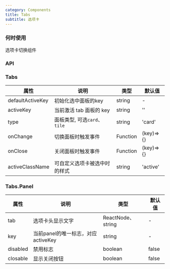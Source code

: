 ```yaml
---
category: Components
title: Tabs
subtitle: 选项卡
---
```


### 何时使用
选项卡切换组件

### API

### Tabs

| 属性 | 说明 | 类型 | 默认值
| --- | --- | --- | --- |
| defaultActiveKey | 初始化选中面板的key | string |  -  |
| activeKey | 当前激活 tab 面板的 key | string |  '' |
| type | 面板类型, 可选`card`、`tile` | string |  'card'  |
| onChange | 切换面板时触发事件 | Function |  (key)=>{}  |
| onClose | 关闭面板时触发事件 | Function |  (key)=>{}  |
| activeClassName | 可自定义选项卡被选中时的样式 | string |  'active'  |

### Tabs.Panel
| 属性 | 说明 | 类型 | 默认值 |
| --- | --- | --- | --- |
| tab | 选项卡头显示文字 | ReactNode、string |  -  |
| key | 当前panel的唯一标志，对应 activeKey | string |  -  |
| disabled | 禁用标志 | boolean |  false  |
| closable | 显示关闭按钮 | boolean |  false  |







